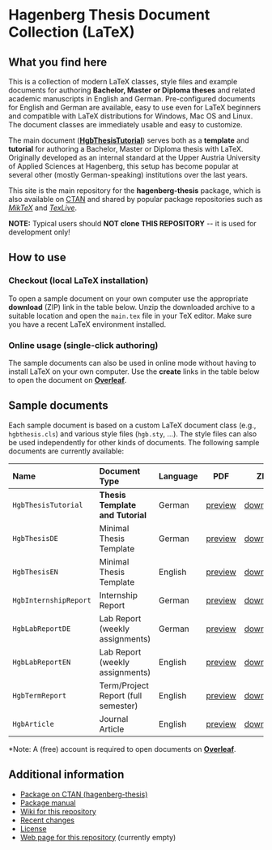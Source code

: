 # Hagenberg Thesis Document Collection (LaTeX)

## What you find here

This is a collection of modern LaTeX classes, style files and example documents for authoring 
**Bachelor, Master or Diploma theses** and related academic manuscripts in English and German. 
Pre-configured documents for English and German are available, easy to use even for LaTeX beginners and compatible with LaTeX distributions for Windows, Mac OS and Linux. The document classes are immediately usable and easy to customize.

The main document ([**HgbThesisTutorial**](https://github.com/Digital-Media/HagenbergThesis/raw/master/examples/HgbThesisTutorial/main.pdf))
serves both as a **template** and **tutorial** for authoring a Bachelor, Master or Diploma thesis with LaTeX. 
Originally developed as an internal standard at the Upper Austria University of Applied Sciences at Hagenberg,
this setup has become popular at several other (mostly German-speaking) institutions over the last years.

This site is the main repository for the **hagenberg-thesis** package, which is also available
on [CTAN](https://ctan.org/pkg/hagenberg-thesis) and shared by popular package repositories
such as [*MikTeX*](https://miktex.org/) and [*TexLive*](https://www.tug.org/texlive/).

**NOTE:** Typical users should **NOT clone THIS REPOSITORY** -- it is used for development only!


## How to use

### Checkout (local LaTeX installation)

To open a sample document on your own computer use the appropriate **download** (ZIP) link in the table below. 
Unzip the downloaded archive to a suitable location and open the `main.tex` file in your TeX editor.
Make sure you have a recent LaTeX environment installed.

### Online usage (single-click authoring)

The sample documents can also be used in online mode without having to install LaTeX on your own computer.
Use the **create** links in the table below to open the document on **[Overleaf](https://www.overleaf.com/)**.


## Sample documents

Each sample document is based on a custom LaTeX document class (e.g., ``hgbthesis.cls``) and various style files  (``hgb.sty``, ...). The style files can also be used independently for other kinds of documents.
The following sample documents are currently available:

| Name | Document Type | Language | PDF | ZIP | Overleaf\* |
| :--- | :--- | --- | --- | --- | --- |
| `HgbThesisTutorial` | **Thesis Template and Tutorial** | German | [preview](https://github.com/Digital-Media/HagenbergThesis/raw/master/examples/HgbThesisTutorial/main.pdf) | [download](https://github.com/Digital-Media/HagenbergThesis/raw/master/examples/HgbThesisTutorial.zip) | [create](https://www.overleaf.com/docs?snip_uri=https://github.com/Digital-Media/HagenbergThesis/raw/master/examples/HgbThesisTutorial.zip) |
| `HgbThesisDE` | Minimal Thesis  Template | German | [preview](https://github.com/Digital-Media/HagenbergThesis/raw/master/examples/HgbThesisDE/main.pdf) | [download](https://github.com/Digital-Media/HagenbergThesis/raw/master/examples/HgbThesisDE.zip) | [create](https://www.overleaf.com/docs?snip_uri=https://github.com/Digital-Media/HagenbergThesis/raw/master/examples/HgbThesisDE.zip) |
| `HgbThesisEN` | Minimal Thesis  Template | English | [preview](https://github.com/Digital-Media/HagenbergThesis/raw/master/examples/HgbThesisEN/main.pdf) | [download](https://github.com/Digital-Media/HagenbergThesis/raw/master/examples/HgbThesisEN.zip) | [create](https://www.overleaf.com/docs?snip_uri=https://github.com/Digital-Media/HagenbergThesis/raw/master/examples/HgbThesisEN.zip) |
| `HgbInternshipReport` | Internship Report | German | [preview](https://github.com/Digital-Media/HagenbergThesis/raw/master/examples/HgbInternshipReport/main.pdf) | [download](https://github.com/Digital-Media/HagenbergThesis/raw/master/examples/HgbInternshipReport.zip) | [create](https://www.overleaf.com/docs?snip_uri=https://github.com/Digital-Media/HagenbergThesis/raw/master/examples/HgbInternshipReport.zip) |
| `HgbLabReportDE` | Lab Report (weekly assignments) | German | [preview](https://github.com/Digital-Media/HagenbergThesis/raw/master/examples/HgbLabReportDE/main.pdf) | [download](https://github.com/Digital-Media/HagenbergThesis/raw/master/examples/HgbLabReportDE.zip) | [create](https://www.overleaf.com/docs?snip_uri=https://github.com/Digital-Media/HagenbergThesis/raw/master/examples/HgbLabReportDE.zip) |
| `HgbLabReportEN` | Lab Report (weekly assignments) | English | [preview](https://github.com/Digital-Media/HagenbergThesis/raw/master/examples/HgbLabReportEN/main.pdf) | [download](https://github.com/Digital-Media/HagenbergThesis/raw/master/examples/HgbLabReportEN.zip) | [create](https://www.overleaf.com/docs?snip_uri=https://github.com/Digital-Media/HagenbergThesis/raw/master/examples/HgbLabReportEN.zip) |
| `HgbTermReport` | Term/Project Report (full semester) | English | [preview](https://github.com/Digital-Media/HagenbergThesis/raw/master/examples/HgbTermReport/main.pdf) | [download](https://github.com/Digital-Media/HagenbergThesis/raw/master/examples/HgbTermReport.zip) | [create](https://www.overleaf.com/docs?snip_uri=https://github.com/Digital-Media/HagenbergThesis/raw/master/examples/HgbTermReport.zip) |
| `HgbArticle` | Journal Article | English | [preview](https://github.com/Digital-Media/HagenbergThesis/raw/master/examples/HgbArticle/main.pdf) | [download](https://github.com/Digital-Media/HagenbergThesis/raw/master/examples/HgbArticle.zip) | [create](https://www.overleaf.com/docs?snip_uri=https://github.com/Digital-Media/HagenbergThesis/raw/master/examples/HgbArticle.zip) |


\*Note: A (free) account is required to open documents on **[Overleaf](https://www.overleaf.com/)**.


## Additional information

* [Package on CTAN (hagenberg-thesis)](https://ctan.org/pkg/hagenberg-thesis)
* [Package manual](https://github.com/Digital-Media/HagenbergThesis/raw/master/ctan/hagenberg-thesis/doc/hagenberg-thesis.pdf)
* [Wiki for this repository](https://github.com/Digital-Media/HagenbergThesis/wiki)
* [Recent changes](CHANGELOG.md)
* [License](LICENSE.md)
* [Web page for this repository](https://Digital-Media.github.io/HagenbergThesis/) (currently empty)












